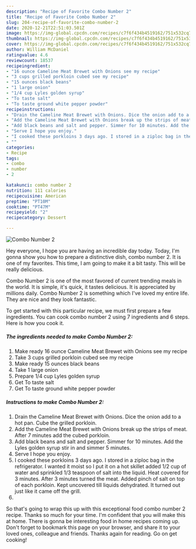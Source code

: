 ```yaml
---
description: "Recipe of Favorite Combo Number 2"
title: "Recipe of Favorite Combo Number 2"
slug: 204-recipe-of-favorite-combo-number-2
date: 2020-12-21T22:51:03.501Z
image: https://img-global.cpcdn.com/recipes/c7f6f434b4519162/751x532cq70/combo-number-2-recipe-main-photo.jpg
thumbnail: https://img-global.cpcdn.com/recipes/c7f6f434b4519162/751x532cq70/combo-number-2-recipe-main-photo.jpg
cover: https://img-global.cpcdn.com/recipes/c7f6f434b4519162/751x532cq70/combo-number-2-recipe-main-photo.jpg
author: William McDaniel
ratingvalue: 4.6
reviewcount: 18537
recipeingredient:
- "16 ounce Cameline Meat Brewet with Onions see my recipe"
- "3 cups grilled porkloin cubed see my recipe"
- "15 ounces black beans"
- "1 large onion"
- "1/4 cup Lyles golden syrup"
- "To taste salt"
- "To taste ground white pepper powder"
recipeinstructions:
- "Drain the Cameline Meat Brewet with Onions. Dice the onion add to a hot pan. Cube the grilled porkloin."
- "Add the Cameline Meat Brewet with Onions break up the strips of meat. After 7 minutes add the cubed porkloin."
- "Add black beans and salt and pepper. Simmer for 10 minutes. Add the Lyles golden syrup stir in and simmer 5 minutes."
- "Serve I hope you enjoy."
- "I cooked these porkloins 3 days ago. I stored in a ziploc bag in the refrigerator. I wanted it moist so I put it on a hot skillet added 1/2 cup of water and sprinkled 1/3 teaspoon of salt into the liquid. Heat covered for 3 minutes. After 3 minutes turned the meat. Added pinch of salt on top of each porkloin. Kept uncovered till liquids dehydrated. It turned out just like it came off the grill."
- ""
categories:
- Recipe
tags:
- combo
- number
- 2

katakunci: combo number 2 
nutrition: 111 calories
recipecuisine: American
preptime: "PT10M"
cooktime: "PT47M"
recipeyield: "2"
recipecategory: Dessert

---
```



![Combo Number 2](https://img-global.cpcdn.com/recipes/c7f6f434b4519162/751x532cq70/combo-number-2-recipe-main-photo.jpg)

Hey everyone, I hope you are having an incredible day today. Today, I'm gonna show you how to prepare a distinctive dish, combo number 2. It is one of my favorites. This time, I am going to make it a bit tasty. This will be really delicious.

Combo Number 2 is one of the most favored of current trending meals in the world. It is simple, it's quick, it tastes delicious. It is appreciated by millions daily. Combo Number 2 is something which I've loved my entire life. They are nice and they look fantastic.




To get started with this particular recipe, we must first prepare a few ingredients. You can cook combo number 2 using 7 ingredients and 6 steps. Here is how you cook it.

<!--inarticleads1-->

##### The ingredients needed to make Combo Number 2:

1. Make ready 16 ounce Cameline Meat Brewet with Onions see my recipe
1. Take 3 cups grilled porkloin cubed see my recipe
1. Make ready 15 ounces black beans
1. Take 1 large onion
1. Prepare 1/4 cup Lyles golden syrup
1. Get To taste salt
1. Get To taste ground white pepper powder




<!--inarticleads2-->

##### Instructions to make Combo Number 2:

1. Drain the Cameline Meat Brewet with Onions. Dice the onion add to a hot pan. Cube the grilled porkloin.
1. Add the Cameline Meat Brewet with Onions break up the strips of meat. After 7 minutes add the cubed porkloin.
1. Add black beans and salt and pepper. Simmer for 10 minutes. Add the Lyles golden syrup stir in and simmer 5 minutes.
1. Serve I hope you enjoy.
1. I cooked these porkloins 3 days ago. I stored in a ziploc bag in the refrigerator. I wanted it moist so I put it on a hot skillet added 1/2 cup of water and sprinkled 1/3 teaspoon of salt into the liquid. Heat covered for 3 minutes. After 3 minutes turned the meat. Added pinch of salt on top of each porkloin. Kept uncovered till liquids dehydrated. It turned out just like it came off the grill.
1. 




So that's going to wrap this up with this exceptional food combo number 2 recipe. Thanks so much for your time. I'm confident that you will make this at home. There is gonna be interesting food in home recipes coming up. Don't forget to bookmark this page on your browser, and share it to your loved ones, colleague and friends. Thanks again for reading. Go on get cooking!
